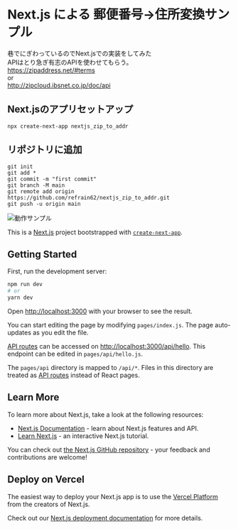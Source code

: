 # Next.js による 郵便番号->住所変換サンプル
巷でにぎわっているのでNext.jsでの実装をしてみた   
APIはとり急ぎ有志のAPIを使わせてもらう。  
https://zipaddress.net/#terms   
or   
http://zipcloud.ibsnet.co.jp/doc/api   


## Next.jsのアプリセットアップ
```
npx create-next-app nextjs_zip_to_addr
```

## リポジトリに追加
```
git init
git add *
git commit -m "first commit"
git branch -M main
git remote add origin https://github.com/refrain62/nextjs_zip_to_addr.git
git push -u origin main
```

![動作サンプル](./_description/sample1.jpg.jpg "動作サンプル")


This is a [Next.js](https://nextjs.org/) project bootstrapped with [`create-next-app`](https://github.com/vercel/next.js/tree/canary/packages/create-next-app).

## Getting Started

First, run the development server:

```bash
npm run dev
# or
yarn dev
```

Open [http://localhost:3000](http://localhost:3000) with your browser to see the result.

You can start editing the page by modifying `pages/index.js`. The page auto-updates as you edit the file.

[API routes](https://nextjs.org/docs/api-routes/introduction) can be accessed on [http://localhost:3000/api/hello](http://localhost:3000/api/hello). This endpoint can be edited in `pages/api/hello.js`.

The `pages/api` directory is mapped to `/api/*`. Files in this directory are treated as [API routes](https://nextjs.org/docs/api-routes/introduction) instead of React pages.

## Learn More

To learn more about Next.js, take a look at the following resources:

- [Next.js Documentation](https://nextjs.org/docs) - learn about Next.js features and API.
- [Learn Next.js](https://nextjs.org/learn) - an interactive Next.js tutorial.

You can check out [the Next.js GitHub repository](https://github.com/vercel/next.js/) - your feedback and contributions are welcome!

## Deploy on Vercel

The easiest way to deploy your Next.js app is to use the [Vercel Platform](https://vercel.com/new?utm_medium=default-template&filter=next.js&utm_source=create-next-app&utm_campaign=create-next-app-readme) from the creators of Next.js.

Check out our [Next.js deployment documentation](https://nextjs.org/docs/deployment) for more details.
